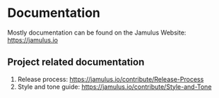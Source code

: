 # Documentation

Mostly documentation can be found on the Jamulus Website: https://jamulus.io

## Project related documentation
1. Release process: https://jamulus.io/contribute/Release-Process
2. Style and tone guide: https://jamulus.io/contribute/Style-and-Tone
